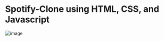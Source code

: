 # Spotify-Clone using HTML, CSS, and Javascript 
 
 
 
 
 
 
 
 
 
 
![image](https://github.com/isha141/Spotify-Clone/assets/87226077/cc4cf66c-ec5e-4523-8c51-35e2bd4fb6cc)
 
 
 
 
 
 
 
 
 
 
 
 

